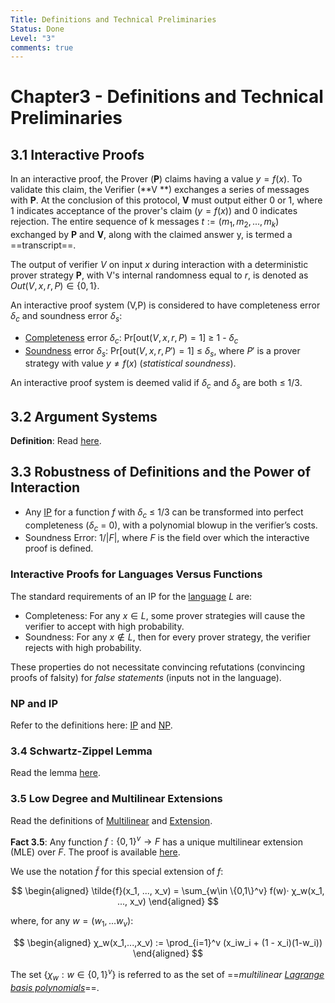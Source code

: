 ```yaml
---
Title: Definitions and Technical Preliminaries
Status: Done
Level: "3"
comments: true
---
```


# Chapter3 - Definitions and Technical Preliminaries

## 3.1 Interactive Proofs

In an interactive proof, the Prover (**P**) claims having a value $y = f(x)$. To validate this claim, the Verifier (**V
**) exchanges a series of messages with **P**. At the conclusion of this protocol, **V** must output either 0 or 1,
where 1 indicates acceptance of the prover's claim ($y = f(x)$) and 0 indicates rejection. The entire sequence of k
messages $t := (m_1, m_2, ..., m_k)$ exchanged by **P** and **V**, along with the claimed answer y, is termed a
==transcript==.

The output of verifier $V$ on input $x$ during interaction with a deterministic prover strategy **P**, with V's internal
randomness equal to $r$, is denoted as $Out(V,x,r,P) \in \{0,1\}$.

An interactive proof system (V,P) is considered to have completeness error $δ_c$ and soundness error $δ_s$:

- [Completeness](../../terms/zkp#completeness) error $δ_c$: $\text{Pr}[\text{out}(V, x, r, P) = 1]$ $\ge$ 1 - $δ_c$
- [Soundness](../../terms/zkp.md#soundness) error $δ_s$: $\text{Pr}[\text{out}(V, x, r, P') = 1]$ $\le$ $δ_s$, where
  $P'$ is a prover strategy with value $y \ne f(x)$ (*statistical soundness*).

An interactive proof system is deemed valid if $δ_c$ and $δ_s$ are both ≤ 1/3.

## 3.2 Argument Systems

**Definition**: Read [here](../../terms/arguments.md).

## 3.3 Robustness of Definitions and the Power of Interaction

- Any [IP](../../terms/ip.md) for a function $f$ with $δ_c$ ≤ 1/3 can be transformed into perfect completeness ($δ_c$ =
  0), with a polynomial blowup in the verifier’s costs.
- Soundness Error: $1 / |F|$, where $F$ is the field over which the interactive proof is defined.

### Interactive Proofs for Languages Versus Functions

The standard requirements of an IP for the [language](../../terms/language.md) $L$ are:

- Completeness: For any $x \in L$, some prover strategies will cause the verifier to accept with high probability.
- Soundness: For any $x \notin L$, then for every prover strategy, the verifier rejects with high probability.

These properties do not necessitate convincing refutations (convincing proofs of falsity) for *false statements* (inputs
not in the language).

### NP and IP

Refer to the definitions here: [IP](../../terms/ip.md) and [NP](../../terms/np.md).

### 3.4 Schwartz-Zippel Lemma

Read the lemma [here](../../terms/schwartz_zippel_lemma.md).

### 3.5 Low Degree and Multilinear Extensions

Read the definitions of [Multilinear](../../terms/multilinear.md) and [Extension](../../terms/extension).

**Fact 3.5**: Any function $f: \{0, 1\}^v → F$ has a unique multilinear extension (MLE) over $F$. The proof is
available [here](../../terms/uniqueness_of_multilinear_extension.md).

We use the notation $\tilde{f}$ for this special extension of $f$:

$$
\begin{aligned}
\tilde{f}(x_1, ..., x_v) = \sum_{w\in \{0,1\}^v} f(w)· χ_w(x_1, ..., x_v)
\end{aligned}
$$

where, for any $w = (w_1,...w_v)$:

$$
\begin{aligned}
χ_w(x_1,...,x_v) := \prod_{i=1}^v (x_iw_i + (1 - x_i)(1-w_i))
\end{aligned}
$$

The set $\{χ_w: w \in \{0, 1\}^v\}$ is referred to as the set of
==*multilinear [Lagrange basis polynomials](../../terms/lagrange_interpolation.md)*==.
